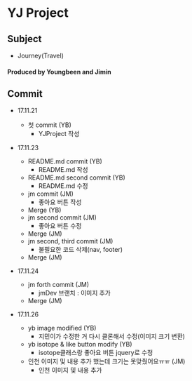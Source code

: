 # YJ Project

## Subject

- Journey(Travel)

#### Produced by Youngbeen and Jimin

## Commit
* 17.11.21
	- 첫 commit (YB)
		- YJProject 작성

* 17.11.23
	- README.md commit (YB)
		- README.md 작성
	- README.md second commit (YB)
		- README.md 수정
	- jm commit (JM)
		- 좋아요 버튼 작성
	- Merge (YB)
	- jm second commit (JM)
		- 좋아요 버튼 수정
	- Merge (JM)
	- jm second, third commit (JM)
		- 불필요한 코드 삭제(nav, footer)
	- Merge (JM)

* 17.11.24
	- jm forth commit (JM)
		- jmDev 브랜치 : 이미지 추가
	- Merge (JM)
* 17.11.26
	- yb image modified (YB)
		- 지민이가 수정한 거 다시 클론해서 수정(이미지 크기 변환)
	- yb isotope & like button modify (YB)
		- isotope클래스랑 좋아요 버튼 jquery로 수정
  - 인천 이미지 및 내용 추가 했는데 크기는 못맞췄어요ㅠㅠ (JM)
    - 인천 이미지 및 내용 추가
